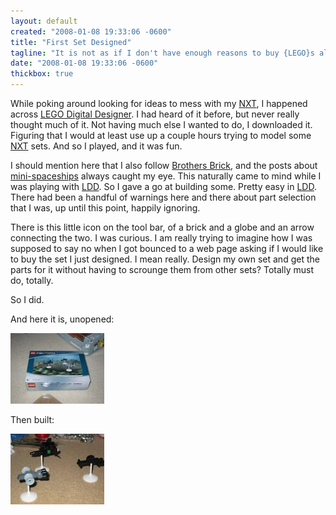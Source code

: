 ```yaml
---
layout: default
created: "2008-01-08 19:33:06 -0600"
title: "First Set Designed"
tagline: "It is not as if I don't have enough reasons to buy {LEGO}s already, but {designing my own}? Am so there."
date: "2008-01-08 19:33:06 -0600"
thickbox: true
---
```





While poking around looking for ideas to mess with my [NXT][], I happened across [LEGO Digital Designer][LDD].  I had heard of it before, but never really thought much of it.  Not having much else I wanted to do, I downloaded it.  Figuring that I would at least use up a couple hours trying to model some [NXT][] sets.  And so I played, and it was fun.



I should mention here that I also follow [Brothers Brick][BroBrick], and the posts about [mini-spaceships](http://www.brothers-brick.com/2007/12/14/rainbow-warriors/) always caught my eye.  This naturally came to mind while I was playing with [LDD][].  So I gave a go at building some. Pretty easy in [LDD][].  There had been a handful of warnings here and there about part selection that I was, up until this point, happily ignoring.



There is this little icon on the tool bar, of a brick and a globe and an arrow connecting the two.  I was curious.  I am really trying to imagine how I was supposed to say no when I got bounced to a web page asking if I would like to buy the set I just designed.  I mean really.  Design my own set and get the parts for it without having to scrounge them from other sets? Totally must do, totally.



So I did.



And here it is, unopened:<br/>

<a href="/images/firstLegoBox.jpg" class="thickbox" rel="lego"><img src="/images/firstLegoBox-s.jpg"/></a>



Then built:<br/>

<a href="/images/firstLegos.jpg" class="thickbox" rel="lego"><img src="/images/firstLegos-s.jpg"/></a>





[LDD]: http://ldd.lego.com/

[NXT]: http://mindstorms.lego.com/

[BroBrick]: http://www.brothers-brick.com/


